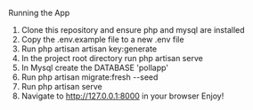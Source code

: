 Running the App

1. Clone this repository and ensure php and mysql are installed
2. Copy the .env.example file to a new .env file
3. Run php artisan artisan key:generate
4. In the project root directory run php artisan serve
5. In Mysql create the DATABASE 'pollapp'
6. Run php artisan migrate:fresh --seed
7. Run php artisan serve
8. Navigate to http://127.0.0.1:8000 in your browser
    Enjoy!

